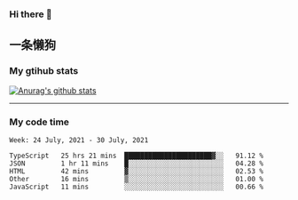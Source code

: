 ### Hi there 👋

## 一条懒狗
<!--
**kiss-me-quickly/kiss-me-quickly** is a ✨ _special_ ✨ repository because its `README.md` (this file) appears on your GitHub profile.

Here are some ideas to get you started:

- 🔭 I’m currently working on ...
- 🌱 I’m currently learning ...
- 👯 I’m looking to collaborate on ...
- 🤔 I’m looking for help with ...
- 💬 Ask me about ...
- 📫 How to reach me: ...
- 😄 Pronouns: ...
- ⚡ Fun fact: ...
-->


### My gtihub stats

[![Anurag's github stats](https://github-readme-stats.vercel.app/api?username=kiss-me-quickly)](https://github.com/anuraghazra/github-readme-stats)

***

### My code time

<!--START_SECTION:waka-->
```text
Week: 24 July, 2021 - 30 July, 2021

TypeScript   25 hrs 21 mins  ██████████████████████▓░░   91.12 % 
JSON         1 hr 11 mins    █░░░░░░░░░░░░░░░░░░░░░░░░   04.28 % 
HTML         42 mins         ▓░░░░░░░░░░░░░░░░░░░░░░░░   02.53 % 
Other        16 mins         ▒░░░░░░░░░░░░░░░░░░░░░░░░   01.00 % 
JavaScript   11 mins         ░░░░░░░░░░░░░░░░░░░░░░░░░   00.66 % 
```
<!--END_SECTION:waka-->
